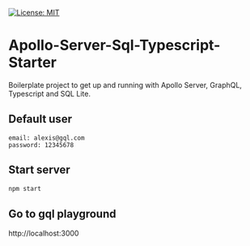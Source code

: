 [![License: MIT](https://img.shields.io/badge/License-MIT-yellow.svg)](https://opensource.org/licenses/MIT)

# Apollo-Server-Sql-Typescript-Starter
Boilerplate project to get up and running with Apollo Server, GraphQL, Typescript and SQL Lite.

## Default user

```
email: alexis@gql.com
password: 12345678
```

## Start server

```bash
npm start
```

## Go to gql playground

http://localhost:3000
